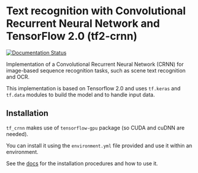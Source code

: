 # Text recognition with Convolutional Recurrent Neural Network and TensorFlow 2.0 (tf2-crnn)

[![Documentation Status](https://readthedocs.org/projects/tf-crnn/badge/?version=latest)](https://tf-crnn.readthedocs.io/en/latest/?badge=latest)

Implementation of a Convolutional Recurrent Neural Network (CRNN) for image-based sequence recognition tasks, such as scene text recognition and OCR. 

This implementation is based on Tensorflow 2.0 and uses `tf.keras` and `tf.data` modules to build the model and to handle input data.


## Installation
`tf_crnn` makes use of `tensorflow-gpu` package (so CUDA and cuDNN are needed). 

You can install it using the `environment.yml` file provided and use it within an environment.

See the [docs](https://tf-crnn.readthedocs.io/en/latest/start/index.html#) for the installation procedures and how to use it.